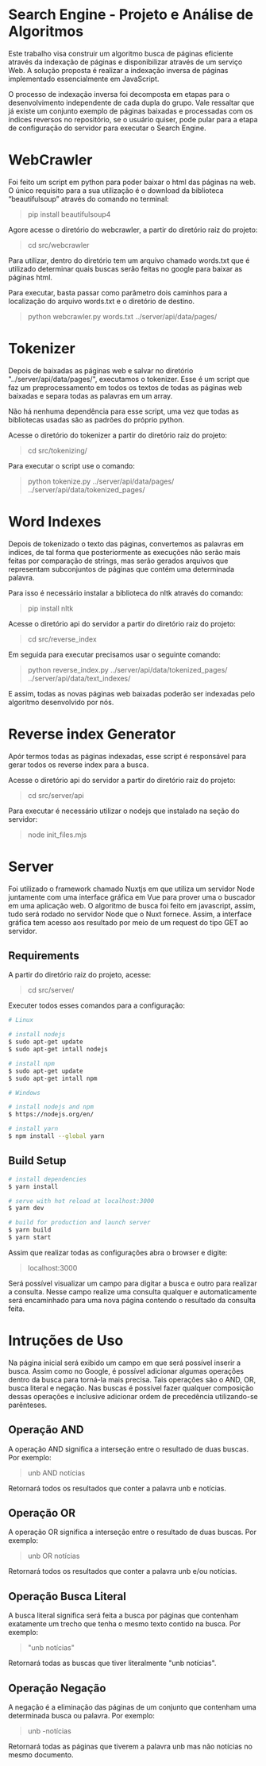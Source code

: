 # Search Engine - Projeto e Análise de Algoritmos
Este trabalho visa construir um algoritmo busca de páginas eficiente através da indexação de páginas e disponibilizar através de um serviço Web. A solução proposta é realizar a indexação inversa de páginas implementado essencialmente em JavaScript. 

O processo de indexação inversa foi decomposta em etapas para o desenvolvimento independente de cada dupla do grupo. Vale ressaltar que já existe um conjunto exemplo de páginas baixadas e processadas com os índices reversos no repositório, se o usuário quiser, pode pular para a etapa de configuração do servidor para executar o Search Engine.

# WebCrawler
Foi feito um script em python para poder baixar o html das páginas na web. O único requisito para a sua utilização é o download da biblioteca “beautifulsoup” através do comando no terminal:
> pip install beautifulsoup4

Agore acesse o diretório do webcrawler, a partir do diretório raiz do projeto:

> cd src/webcrawler

Para utilizar, dentro do diretório tem um arquivo chamado words.txt que é utilizado determinar quais buscas serão feitas no google para baixar as páginas html.

Para executar, basta passar como parâmetro dois caminhos para a localização do arquivo words.txt e o diretório de destino.

> python webcrawler.py words.txt ../server/api/data/pages/

# Tokenizer
Depois de baixadas as páginas web e salvar no diretório "../server/api/data/pages/", executamos o tokenizer. Esse é um script que faz um preprocessamento em todos os textos de todas as páginas web baixadas e separa todas as palavras em um array.

Não há nenhuma dependência para esse script, uma vez que todas as bibliotecas usadas são as padrões do próprio python.

Acesse o diretório do tokenizer a partir do diretório raiz do projeto:

> cd src/tokenizing/

Para executar o script use o comando:

> python tokenize.py ../server/api/data/pages/ ../server/api/data/tokenized_pages/

#  Word Indexes
Depois de tokenizado o texto das páginas, convertemos as palavras em indices, de tal forma que posteriormente as execuções não serão mais feitas por comparação de strings, mas serão gerados arquivos que representam subconjuntos de páginas que contém uma determinada palavra.

Para isso é necessário instalar a biblioteca do nltk através do comando:

> pip install nltk

Acesse o diretório api do servidor a partir do diretório raiz do projeto:

> cd src/reverse_index

Em seguida para executar precisamos usar o seguinte comando:

> python reverse_index.py ../server/api/data/tokenized_pages/ ../server/api/data/text_indexes/

E assim, todas as novas páginas web baixadas poderão ser indexadas pelo algoritmo desenvolvido por nós.

#  Reverse index Generator
Apór termos todas as páginas indexadas, esse script é responsável para gerar todos os reverse index para a busca.

Acesse o diretório api do servidor a partir do diretório raiz do projeto:

> cd src/server/api

Para executar é necessário utilizar o nodejs que instalado na seção do servidor:

> node init_files.mjs

# Server

Foi utilizado o framework chamado Nuxtjs em que utiliza um servidor Node juntamente com uma interface gráfica em Vue para prover uma o buscador em uma aplicação web. O algoritmo de busca foi feito em javascript, assim, tudo será rodado no servidor Node que o Nuxt fornece. Assim, a interface gráfica tem acesso aos resultado por meio de um request do tipo GET ao servidor.

## Requirements
A partir do diretório raiz do projeto, acesse:

> cd src/server/

Executer todos esses comandos para a configuração:

```bash
# Linux

# install nodejs
$ sudo apt-get update
$ sudo apt-get intall nodejs

# install npm
$ sudo apt-get update
$ sudo apt-get intall npm

# Windows 

# install nodejs and npm
$ https://nodejs.org/en/

# install yarn
$ npm install --global yarn
```

## Build Setup

```bash
# install dependencies
$ yarn install

# serve with hot reload at localhost:3000
$ yarn dev

# build for production and launch server
$ yarn build
$ yarn start

```

Assim que realizar todas as configurações abra o browser e digite:

> localhost:3000

Será possível visualizar um campo para digitar a busca e outro para realizar a consulta. Nesse campo realize uma consulta qualquer e automaticamente será encaminhado para uma nova página contendo o resultado da consulta feita.

# Intruções de Uso
Na página inicial será exibido um campo em que será possível inserir a busca. Assim como no Google, é possível adicionar algumas operações dentro da busca para torná-la mais precisa. Tais operações são o AND, OR, busca literal e negação. Nas buscas é possível fazer qualquer composição dessas operações e inclusive adicionar ordem de precedência utilizando-se parênteses.

## Operação AND
A operação AND significa a interseção entre o resultado de duas buscas. Por exemplo:
> unb AND notícias

Retornará todos os resultados que conter a palavra unb e notícias.

## Operação OR
A operação OR significa a interseção entre o resultado de duas buscas. Por exemplo:
> unb OR notícias

Retornará todos os resultados que conter a palavra unb e/ou notícias.

## Operação Busca Literal
A busca literal significa será feita a busca por páginas que contenham exatamente um trecho que tenha o mesmo texto contido na busca. Por exemplo:
> "unb notícias"

Retornará todas as buscas que tiver literalmente "unb notícias".

## Operação Negação
A negação é a eliminação das páginas de um conjunto que contenham uma determinada busca ou palavra. Por exemplo:
> unb -notícias

Retornará todas as páginas que tiverem a palavra unb mas não notícias no mesmo documento.
